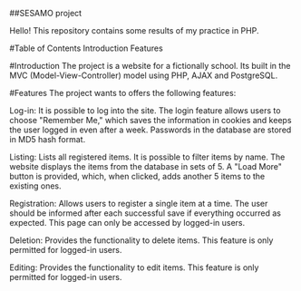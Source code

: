##SESAMO project

Hello! This repository contains some results of my practice in PHP. 

#Table of Contents
Introduction
Features

#Introduction
The project is a website for a fictionally school. Its built in the MVC (Model-View-Controller) model using PHP, AJAX and PostgreSQL.

#Features
The project wants to offers the following features:

Log-in: It is possible to log into the site. The login feature allows users to choose "Remember Me," which saves the information in cookies and keeps the user logged in even after a week. Passwords in the database are stored in MD5 hash format.

Listing: Lists all registered items. It is possible to filter items by name. The website displays the items from the database in sets of 5. A "Load More" button is provided, which, when clicked, adds another 5 items to the existing ones.

Registration: Allows users to register a single item at a time. The user should be informed after each successful save if everything occurred as expected. This page can only be accessed by logged-in users.

Deletion: Provides the functionality to delete items. This feature is only permitted for logged-in users.

Editing: Provides the functionality to edit items. This feature is only permitted for logged-in users.

